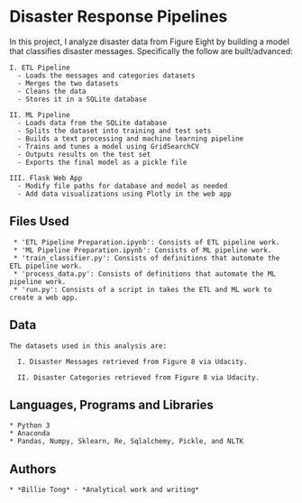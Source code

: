 # Disaster Response Pipelines

In this project, I analyze disaster data from Figure Eight by building a model that classifies disaster messages. Specifically the follow are built/advanced:

    I. ETL Pipeline
      - Loads the messages and categories datasets
      - Merges the two datasets
      - Cleans the data
      - Stores it in a SQLite database

    II. ML Pipeline
      - Loads data from the SQLite database
      - Splits the dataset into training and test sets
      - Builds a text processing and machine learning pipeline
      - Trains and tunes a model using GridSearchCV
      - Outputs results on the test set
      - Exports the final model as a pickle file

    III. Flask Web App
      - Modify file paths for database and model as needed
      - Add data visualizations using Plotly in the web app

## Files Used

     * 'ETL Pipeline Preparation.ipynb': Consists of ETL pipeline work. 
     * 'ML Pipeline Preparation.ipynb': Consists of ML pipeline work.
     * 'train_classifier.py': Consists of definitions that automate the ETL pipeline work.
     * 'process_data.py': Consists of definitions that automate the ML pipeline work.
     * 'run.py': Consists of a script in takes the ETL and ML work to create a web app.

## Data
```
The datasets used in this analysis are:

  I. Disaster Messages retrieved from Figure 8 via Udacity.
    
  II. Disaster Categories retrieved from Figure 8 via Udacity.
```

## Languages, Programs and Libraries

    * Python 3
    * Anaconda
    * Pandas, Numpy, Sklearn, Re, Sqlalchemy, Pickle, and NLTK


## Authors

    * *Billie Tong* - *Analytical work and writing*

